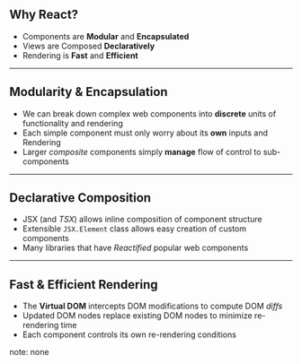 ##  Why React?

* Components are **Modular** and **Encapsulated**
* Views are Composed **Declaratively**
* Rendering is **Fast** and **Efficient**

---

## Modularity & Encapsulation

* We can break down complex web components into **discrete** units of functionality and rendering
* Each simple component must only worry about its **own** inputs and Rendering
* Larger *composite* components simply **manage** flow of control to sub-components 

---

## Declarative Composition

* JSX (and *TSX*) allows inline composition of component structure
* Extensible `JSX.Element` class allows easy creation of custom components
* Many libraries that have *Reactified* popular web components

---

## Fast & Efficient Rendering

* The **Virtual DOM** intercepts DOM modifications to compute DOM *diffs*
* Updated DOM nodes replace existing DOM nodes to minimize re-rendering time
* Each component controls its own re-rendering conditions

note:
    none

